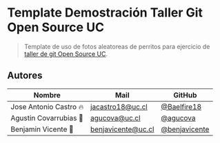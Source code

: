 # Template Demostración Taller Git Open Source UC

> Template de uso de fotos aleatoreas de perritos para ejercicio de [taller de git Open Source UC](https://github.com/open-source-uc/talleres).

## Autores

| Nombre | Mail | GitHub
| --- | --- | --- |
| Jose Antonio Castro 🔥 | jacastro18@uc.cl | [@Baelfire18](https://github.com/Baelfire18) |
| Agustin Covarrubias 🚀 | agucova@uc.cl | [@agucova](https://github.com/agucova) |
| Benjamin Vicente 🍊 | benjavicente@uc.cl | [@benjavicente](https://github.com/benjavicente ) |
